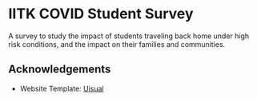 
# IITK COVID Student Survey

A survey to study the impact of students traveling back home under high risk conditions,
and the impact on their families and communities.


## Acknowledgements

 - Website Template: [Uisual](https://uisual.com/)
  